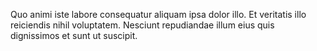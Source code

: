 Quo animi iste labore consequatur aliquam ipsa dolor illo.
Et veritatis illo reiciendis nihil voluptatem.
Nesciunt repudiandae illum eius quis dignissimos et sunt ut suscipit.